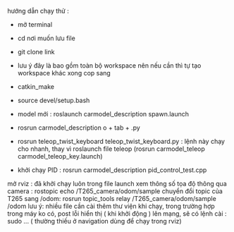

hướng dẫn chạy thử :
- mở terminal
- cd nơi muốn lưu file 
- git clone link
- lưu ý đây là bao gồm toàn bộ workspace nên nếu cần thì tự tạo workspace khác xong cop sang 
- catkin_make
- source devel/setup.bash

- model mới : roslaunch carmodel_description spawn.launch
- rosrun carmodel_description o + tab + .py
- rosrun teleop_twist_keyboard teleop_twist_keyboard.py : lệnh này chạy cho nhanh, thay vì roslaunch file teleop (rosrun carmodel_teleop carmodel_teleop_key.launch)
- khởi chạy PID :   rosrun carmodel_description pid_control_test.cpp



mở rviz : đã khởi chạy luôn trong file launch
xem thông số tọa độ thông qua camera : rostopic echo /T265_camera/odom/sample 
chuyển đổi topic của T265 sang /odom: rosrun topic_tools relay /T265_camera/odom/sample /odom
lưu ý: nhiều file cần cài thêm thư viện khi chạy, trong trường hợp trong máy ko có, post lỗi hiển thị ( khi khởi động ) lên mạng, sẽ có lệnh cài : sudo ... ( thường thiếu ở navigation dùng để chạy trong rviz)